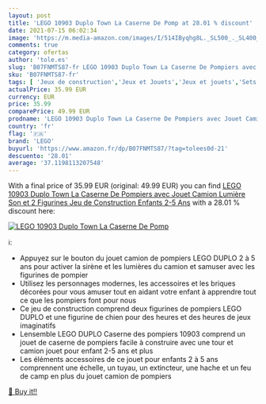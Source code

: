 ```yaml
---
layout: post
title: 'LEGO 10903 Duplo Town La Caserne De Pomp at 28.01 % discount'
date: 2021-07-15 06:02:34
image: 'https://m.media-amazon.com/images/I/514IByqhg8L._SL500_._SL400_.jpg'
comments: true
category: ofertas
author: 'tole.es'
slug: 'B07FNMTS87-fr LEGO 10903 Duplo Town La Caserne De Pompiers avec Jouet...'
sku: 'B07FNMTS87-fr'
tags: [ 'Jeux de construction','Jeux et Jouets','Jeux et jouets','Sets de jeux de construction','lego', ]
actualPrice: 35.99 EUR
currency: EUR
price: 35.99
comparePrice: 49.99 EUR
prodname: 'LEGO 10903 Duplo Town La Caserne De Pompiers avec Jouet Camion  Lumière  Son et 2 Figurines  Jeu de Construction Enfants 2-5 Ans'
country: 'fr'
flag: '🇫🇷'
brand: 'LEGO'
buyurl: 'https://www.amazon.fr/dp/B07FNMTS87/?tag=tolees0d-21'
descuento: '28.01'
average: '37.1198113207548'
---
```


With a final price of 35.99 EUR (original: 49.99 EUR) you can find [LEGO 10903 Duplo Town La Caserne De Pompiers avec Jouet Camion  Lumière  Son et 2 Figurines  Jeu de Construction Enfants 2-5 Ans](https://www.amazon.fr/dp/B07FNMTS87/?tag=tolees0d-21) with a  28.01 % discount here:

[![LEGO 10903 Duplo Town La Caserne De Pomp](https://m.media-amazon.com/images/I/514IByqhg8L._SL500_._SL400_.jpg)](https://www.amazon.fr/dp/B07FNMTS87/?tag=tolees0d-21)

ℹ️:

- Appuyez sur le bouton du jouet camion de pompiers LEGO DUPLO 2 à 5 ans pour activer la sirène et les lumières du camion et samuser avec les figurines de pompier
- Utilisez les personnages modernes, les accessoires et les briques décorées pour vous amuser tout en aidant votre enfant à apprendre tout ce que les pompiers font pour nous
- Ce jeu de construction comprend deux figurines de pompiers LEGO DUPLO et une figurine de chien pour des heures et des heures de jeux imaginatifs
- Lensemble LEGO DUPLO Caserne des pompiers 10903 comprend un jouet de caserne de pompiers facile à construire avec une tour et camion jouet pour enfant 2-5 ans et plus
- Les éléments accessoires de ce jouet pour enfants 2 à 5 ans comprennent une échelle, un tuyau, un extincteur, une hache et un feu de camp en plus du jouet camion de pompiers

[🛒 Buy it!!](https://www.amazon.fr/dp/B07FNMTS87/?tag=tolees0d-21)

